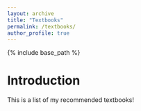 ```yaml
---
layout: archive
title: "Textbooks"
permalink: /textbooks/
author_profile: true
---
```


{% include base_path %}

# Introduction

This is a list of my recommended textbooks!